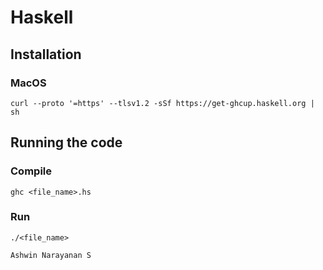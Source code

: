 # Haskell

## Installation

### MacOS

```
curl --proto '=https' --tlsv1.2 -sSf https://get-ghcup.haskell.org | sh
```

## Running the code

### Compile
```
ghc <file_name>.hs
```

### Run
```
./<file_name>
```

`Ashwin Narayanan S`
